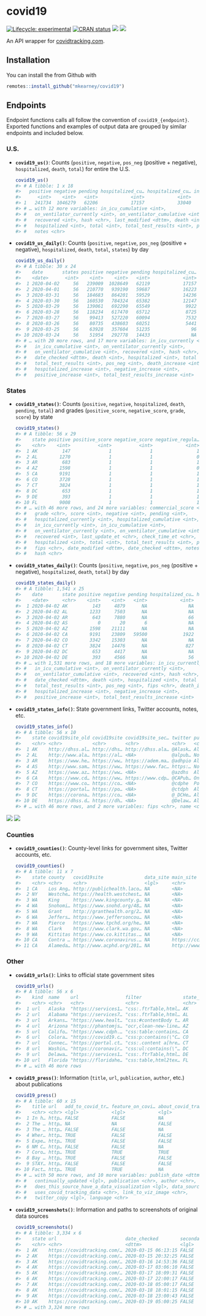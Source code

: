 
<!-- README.md is generated from README.Rmd. Please edit that file -->

# covid19

<!-- badges: start -->

[![Lifecycle:
experimental](https://img.shields.io/badge/lifecycle-experimental-orange.svg)](https://www.tidyverse.org/lifecycle/#experimental)
[![CRAN
status](https://www.r-pkg.org/badges/version/covid19)](https://CRAN.R-project.org/package=covid19)
[![](https://img.shields.io/github/last-commit/mkearney/covid19.svg)](https://github.com/mkearney/covid19/commits/master)
[![](https://img.shields.io/badge/devel%20version-0.0.1-greenyellow.svg)](https://github.com/mkearney/covid19)
<!-- badges: end -->

An API wrapper for [covidtracking.com](https://covidtracking.com/api/).

## Installation

You can install the from Github with

``` r
remotes::install_github("mkearney/covid19")
```

## Endpoints

Endpoint functions calls all follow the convention of
`covid19_{endpoint}`. Exported functions and examples of output data are
grouped by similar endpoints and included below.

### U.S.

  - **`covid19_us()`**: Counts (`positive`, `negative`, `pos_neg`
    (positive + negative), `hospitalized`, `death`, `total`) for entire
    the U.S.
    
    ``` r
    covid19_us()
    #> # A tibble: 1 x 18
    #>   positive negative pending hospitalized_cu… hospitalized_cu… in_icu_currently
    #>      <int>    <int>   <int>            <int>            <int>            <int>
    #> 1   241734  1046279   62206            17157            33040             4264
    #> # … with 12 more variables: in_icu_cumulative <int>,
    #> #   on_ventilator_currently <int>, on_ventilator_cumulative <int>,
    #> #   recovered <int>, hash <chr>, last_modified <dttm>, death <int>,
    #> #   hospitalized <int>, total <int>, total_test_results <int>, pos_neg <int>,
    #> #   notes <chr>
    ```

  - **`covid19_us_daily()`**: Counts (`positive`, `negative`, `pos_neg`
    (positive + negative), `hospitalized`, `death`, `total`, `states`)
    by day
    
    ``` r
    covid19_us_daily()
    #> # A tibble: 30 x 24
    #>    date       states positive negative pending hospitalized_cu… hospitalized_cu…
    #>    <date>      <int>    <int>    <int>   <int>            <int>            <int>
    #>  1 2020-04-02     56   239009  1028649   62119            17157            32649
    #>  2 2020-04-01     56   210770   939190   59687            16223            31142
    #>  3 2020-03-31     56   184683   864201   59529            14236            26660
    #>  4 2020-03-30     56   160530   784324   65382            12147            22303
    #>  5 2020-03-29     56   139061   692290   65549             9922            19730
    #>  6 2020-03-28     56   118234   617470   65712             8725            16729
    #>  7 2020-03-27     56    99413   527220   60094             7532            13718
    #>  8 2020-03-26     56    80735   438603   60251             5441            10131
    #>  9 2020-03-25     56    63928   357604   51235               96             6136
    #> 10 2020-03-24     56    51954   292778   14433               NA             4468
    #> # … with 20 more rows, and 17 more variables: in_icu_currently <int>,
    #> #   in_icu_cumulative <int>, on_ventilator_currently <int>,
    #> #   on_ventilator_cumulative <int>, recovered <int>, hash <chr>,
    #> #   date_checked <dttm>, death <int>, hospitalized <int>, total <int>,
    #> #   total_test_results <int>, pos_neg <int>, death_increase <int>,
    #> #   hospitalized_increase <int>, negative_increase <int>,
    #> #   positive_increase <int>, total_test_results_increase <int>
    ```

### States

  - **`covid19_states()`**: Counts (`positive`, `negative`,
    `hospitalized`, `death`, `pending`, `total`) and grades
    (`positive_score`, `negative_score`, `grade`, `score`) by state
    
    ``` r
    covid19_states()
    #> # A tibble: 56 x 29
    #>    state positive positive_score negative_score negative_regula…
    #>    <chr>    <int>          <int>          <int>            <int>
    #>  1 AK         147              1              1                1
    #>  2 AL        1270              1              1                0
    #>  3 AR         683              1              1                1
    #>  4 AZ        1598              1              1                0
    #>  5 CA        9191              1              1                1
    #>  6 CO        3728              1              1                1
    #>  7 CT        3824              1              1                1
    #>  8 DC         653              1              1                1
    #>  9 DE         393              1              1                1
    #> 10 FL        9008              1              1                1
    #> # … with 46 more rows, and 24 more variables: commercial_score <int>,
    #> #   grade <chr>, score <int>, negative <int>, pending <int>,
    #> #   hospitalized_currently <int>, hospitalized_cumulative <int>,
    #> #   in_icu_currently <int>, in_icu_cumulative <int>,
    #> #   on_ventilator_currently <int>, on_ventilator_cumulative <int>,
    #> #   recovered <int>, last_update_et <chr>, check_time_et <chr>, death <int>,
    #> #   hospitalized <int>, total <int>, total_test_results <int>, pos_neg <int>,
    #> #   fips <chr>, date_modified <dttm>, date_checked <dttm>, notes <chr>,
    #> #   hash <chr>
    ```

  - **`covid19_states_daily()`**: Counts (`positive`, `negative`,
    `pos_neg` (positive + negative), `hospitalized`, `death`, `total`)
    by day
    
    ``` r
    covid19_states_daily()
    #> # A tibble: 1,541 x 25
    #>    date       state positive negative pending hospitalized_cu… hospitalized_cu…
    #>    <date>     <chr>    <int>    <int>   <int>            <int>            <int>
    #>  1 2020-04-02 AK         143     4879      NA               NA                9
    #>  2 2020-04-02 AL        1233     7503      NA               NA               NA
    #>  3 2020-04-02 AR         643     7880      NA               66               NA
    #>  4 2020-04-02 AS           0       20       6               NA               NA
    #>  5 2020-04-02 AZ        1598    21111      NA               NA              228
    #>  6 2020-04-02 CA        9191    23809   59500             1922               NA
    #>  7 2020-04-02 CO        3342    15303      NA               NA              620
    #>  8 2020-04-02 CT        3824    14476      NA              827               NA
    #>  9 2020-04-02 DC         653     4417      NA               NA               NA
    #> 10 2020-04-02 DE         393     4566      NA               56               NA
    #> # … with 1,531 more rows, and 18 more variables: in_icu_currently <int>,
    #> #   in_icu_cumulative <int>, on_ventilator_currently <int>,
    #> #   on_ventilator_cumulative <int>, recovered <int>, hash <chr>,
    #> #   date_checked <dttm>, death <int>, hospitalized <int>, total <int>,
    #> #   total_test_results <int>, pos_neg <int>, fips <chr>, death_increase <int>,
    #> #   hospitalized_increase <int>, negative_increase <int>,
    #> #   positive_increase <int>, total_test_results_increase <int>
    ```

  - **`covid19_states_info()`**: State government links, Twitter
    accounts, notes, etc.
    
    ``` r
    covid19_states_info()
    #> # A tibble: 56 x 10
    #>    state covid19site_old covid19site covid19site_sec… twitter pui   pum   notes
    #>    <chr> <chr>           <chr>       <chr>            <chr>   <chr> <lgl> <chr>
    #>  1 AK    http://dhss.al… http://dhs… http://dhss.ala… @Alask… All … FALSE "Tot…
    #>  2 AL    http://www.ala… https://al… <NA>             @alpub… No d… FALSE "Neg…
    #>  3 AR    https://www.he… https://ww… https://adem.ma… @adhpio All … TRUE  "Dat…
    #>  4 AS    http://www.sam… https://ww… https://www.fac… https:… No D… FALSE "Ame…
    #>  5 AZ    https://www.az… https://ww… <NA>             @azdhs  All … FALSE "Das…
    #>  6 CA    https://www.cd… https://ww… https://www.cdp… @CAPub… Only… FALSE "Cal…
    #>  7 CO    https://www.co… https://co… <NA>             @cdphe  Posi… FALSE "Neg…
    #>  8 CT    https://portal… https://po… <NA>             @ctdph  All … FALSE "Dat…
    #>  9 DC    https://corona… https://co… <NA>             @_DCHe… All … FALSE "Pos…
    #> 10 DE    https://dhss.d… https://dh… <NA>             @Delaw… All … TRUE   <NA>
    #> # … with 46 more rows, and 2 more variables: fips <chr>, name <chr>
    ```

![](man/figures/README-state-trajectories.png)
![](man/figures/README-state-cases.png)

### Counties

  - **`covid19_counties()`**: County-level links for government sites,
    Twitter accounts, etc.
    
    ``` r
    covid19_counties()
    #> # A tibble: 11 x 7
    #>    state county   covid19site               data_site main_site   twitter pui   
    #>    <chr> <chr>    <chr>                     <lgl>     <chr>       <lgl>   <chr> 
    #>  1 CA    Los Ang… http://publichealth.laco… NA        <NA>        NA      No da…
    #>  2 NY    Westche… https://health.westchest… NA        <NA>        NA      No da…
    #>  3 WA    King     https://www.kingcounty.g… NA        <NA>        NA      No da…
    #>  4 WA    Snohomi… https://www.snohd.org/48… NA        <NA>        NA      All d…
    #>  5 WA    Grant    http://granthealth.org/2… NA        <NA>        NA      No da…
    #>  6 WA    Jeffers… https://www.jeffersoncou… NA        <NA>        NA      All d…
    #>  7 WA    Pierce   https://www.tpchd.org/he… NA        <NA>        NA      Only …
    #>  8 WA    Clark    https://www.clark.wa.gov… NA        <NA>        NA      All d…
    #>  9 WA    Kittitas https://www.co.kittitas.… NA        <NA>        NA      No da…
    #> 10 CA    Contra … https://www.coronavirus.… NA        https://cc… NA      <NA>  
    #> 11 CA    Alameda… http://www.acphd.org/201… NA        http://www… NA      <NA>
    ```

### Other

  - **`covid19_urls()`**: Links to official state government sites
    
    ``` r
    covid19_urls()
    #> # A tibble: 56 x 6
    #>    kind  name    url                 filter               state_id ssl_no_verify
    #>    <chr> <chr>   <chr>               <chr>                <chr>    <lgl>        
    #>  1 url   Alaska  "https://services1… "css:.ftrTable,html… AK       NA           
    #>  2 url   Alabama "https://services7… "css:.ftrTable,html… AL       NA           
    #>  3 url   Arkans… "https://www.healt… "css:#contentBody t… AR       NA           
    #>  4 url   Arizona "https://phantomjs… "ocr,clean-new-line… AZ       NA           
    #>  5 url   Califo… "https://www.cdph.… "css:table:contains… CA       NA           
    #>  6 url   Colora… "https://covid19.c… "css:p:contains(\"C… CO       NA           
    #>  7 url   Connec… "https://portal.ct… "css:.content a[hre… CT       NA           
    #>  8 url   Washin… "https://coronavir… "css:ul:contains(\"… DC       NA           
    #>  9 url   Delawa… "https://services1… "css:.ftrTable,html… DE       NA           
    #> 10 url   Florida "https://floridahe… "css:table,html2tex… FL       NA           
    #> # … with 46 more rows
    ```

  - **`covid19_press()`**: Information (`title`, `url`, `publication`,
    `author`, etc.) about publications
    
    ``` r
    covid19_press()
    #> # A tibble: 60 x 15
    #>    title url   add_to_covid_tr… feature_on_covi… about_covid_tra…
    #>    <chr> <chr> <lgl>            <lgl>            <lgl>           
    #>  1 In h… http… FALSE            FALSE            NA              
    #>  2 The … http… NA               NA               FALSE           
    #>  3 The … http… FALSE            FALSE            NA              
    #>  4 Wher… http… TRUE             FALSE            FALSE           
    #>  5 Expe… http… TRUE             FALSE            FALSE           
    #>  6 NM C… http… FALSE            FALSE            NA              
    #>  7 Coro… http… TRUE             TRUE             TRUE            
    #>  8 Bay … http… TRUE             FALSE            FALSE           
    #>  9 STAY… http… FALSE            FALSE            FALSE           
    #> 10 Fact… http… TRUE             TRUE             NA              
    #> # … with 50 more rows, and 10 more variables: publish_date <dttm>,
    #> #   continually_updated <lgl>, publication <chr>, author <chr>,
    #> #   does_this_source_have_a_data_visualization <lgl>, data_source <chr>,
    #> #   uses_covid_tracking_data <chr>, link_to_viz_image <chr>,
    #> #   twitter_copy <lgl>, language <chr>
    ```

  - **`covid19_screenshots()`**: Information and paths to screenshots of
    original data sources
    
    ``` r
    covid19_screenshots()
    #> # A tibble: 3,334 x 6
    #>    state url                         date_checked        secondary date     size
    #>    <chr> <chr>                       <dttm>              <lgl>     <chr>   <int>
    #>  1 AK    https://covidtracking.com/… 2020-03-15 06:13:15 FALSE     20200… 563460
    #>  2 AK    https://covidtracking.com/… 2020-03-15 20:32:25 FALSE     20200… 432003
    #>  3 AK    https://covidtracking.com/… 2020-03-16 14:53:36 FALSE     20200… 563460
    #>  4 AK    https://covidtracking.com/… 2020-03-17 03:06:10 FALSE     20200… 563522
    #>  5 AK    https://covidtracking.com/… 2020-03-17 18:09:31 FALSE     20200… 567852
    #>  6 AK    https://covidtracking.com/… 2020-03-17 22:00:17 FALSE     20200… 565619
    #>  7 AK    https://covidtracking.com/… 2020-03-18 05:00:17 FALSE     20200… 568859
    #>  8 AK    https://covidtracking.com/… 2020-03-18 18:01:15 FALSE     20200… 569429
    #>  9 AK    https://covidtracking.com/… 2020-03-18 23:00:43 FALSE     20200… 517287
    #> 10 AK    https://covidtracking.com/… 2020-03-19 05:00:25 FALSE     20200… 524988
    #> # … with 3,324 more rows
    ```
